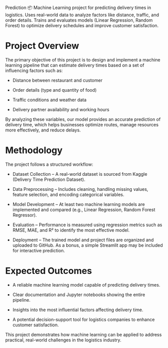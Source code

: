 Prediction
📦 Machine Learning project for predicting delivery times in logistics. Uses real-world data to analyze factors like distance, traffic, and order details. Trains and evaluates models (Linear Regression, Random Forest) to optimize delivery schedules and improve customer satisfaction.


# Project Overview

The primary objective of this project is to design and implement a machine learning pipeline that can estimate delivery times based on a set of influencing factors such as:

- Distance between restaurant and customer

- Order details (type and quantity of food)

- Traffic conditions and weather data

- Delivery partner availability and working hours

By analyzing these variables, our model provides an accurate prediction of delivery time, which helps businesses optimize routes, manage resources more effectively, and reduce delays.


# Methodology

The project follows a structured workflow:

- Dataset Collection – A real-world dataset is sourced from Kaggle (Delivery Time Prediction Dataset).

- Data Preprocessing – Includes cleaning, handling missing values, feature selection, and encoding categorical variables.

- Model Development – At least two machine learning models are implemented and compared (e.g., Linear Regression, Random Forest Regressor).

- Evaluation – Performance is measured using regression metrics such as RMSE, MAE, and R² to identify the most effective model.

- Deployment – The trained model and project files are organized and uploaded to GitHub. As a bonus, a simple Streamlit app may be included for interactive prediction.



# Expected Outcomes

- A reliable machine learning model capable of predicting delivery times.

- Clear documentation and Jupyter notebooks showing the entire pipeline.

- Insights into the most influential factors affecting delivery time.

- A potential decision-support tool for logistics companies to enhance customer satisfaction.

This project demonstrates how machine learning can be applied to address practical, real-world challenges in the logistics industry.



